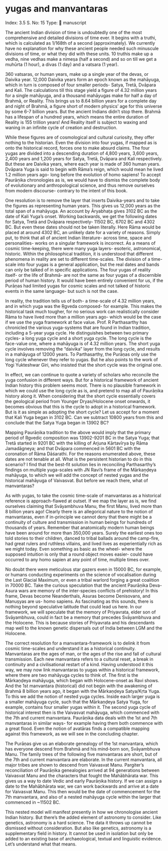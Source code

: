 # yugas and manvantaras

Index: 3.5
S. No: 15
Type: 📑 manuscript

The ancient Indian division of time is undoubtedly one of the most comprehensive and detailed divisions of time ever. It begins with a truthi, which is calculated as 1/168th of a second (approximately). We currently have no explanation for why these ancient people needed such minuscule divisions of time, or what they did with these units. 10 truthis make up a vedha, nine vedhas make a nimeṣa (half a second) and so on till we get a muhūrta (1 hour), a divas (1 day) and a vatsara (1 year).

360 vatsaras, or human years, make up a single year of the devas, or Daivika year. 12,000 Daivika years form an epoch known as the mahāyuga, which in turn is composed of four smaller periods- Satya, Tretā, Dvāpara and Kali. The calculations till this stage yield a figure of 4.32 million years for a single mahāyuga, and a thousand mahāyugas make for half a day of Brahmā, or Reality. This brings us to 8.64 billion years for a complete day and night of Brahmā, a figure short of modern physics’ age for this universe by some 6-7 billion years. But the ancient Indians didn’t stop there. Brahmā has a lifespan of a hundred years, which means the entire duration of Reality is 155 trillion years! And Reality itself is subject to waxing and waning in an infinite cycle of creation and destruction.

While these figures are of cosmological and cultural curiosity, they offer nothing to the historian. Even the division into four yugas, if mapped as is onto the historical record, forces one to make absurd claims. The four yugas are divided into a descending duration of 4,800 years, 3,600 years, 2,400 years and 1,200 years for Satya, Tretā, Dvāpara and Kali respectively. But these are Daivika years, where each year is made of 360 human years. Dvāpara Yuga is said to begin with Rāma’s reign, which would mean he lived 1.2 million years ago- long before the evolution of homo sapiens! To accept Paurāṇika chronologies as is, we would have to dismiss the complete body of evolutionary and anthropological science, and thus remove ourselves from modern discourse- contrary to the intent of this book.

One resolution is to remove the layer that inserts Daivika-years and to take the figures as representing human years. This gives us 12,000 years as the total span of a mahāyuga. An account by Āryabhaṭa gives 3102 BC as the date of Kali Yuga’s onset. Working backwards, we get the following dates for Satya, Tretā and Dvāpara respectively- 11502 BC, 6702 BC and 4302 BC. But even these dates should not be taken literally. Here Rāma would be placed at around 4302 BC, an unlikely date for a variety of reasons. Simply put, to think that all of ancient Indian literature- across time, space and personalities- works on a singular framework is incorrect. As a means of cosmic time-keeping, there were many yuga layers- esoteric, astronomical, historic. Within the philosophical tradition, it is understood that different phenomena in reality are set to different time-scales. The division of a time-scale into four yugas is a general application, but the real dates and bands can only be talked of in specific applications. The four yugas of reality itself- or the life of Brahmā- are not the same as four yugas of a discernible period of human history. It would have been entirely convenient for us, if the Purāṇas had limited yugas for cosmic scales and not talked of historic events in the same language- but such is not the case.

In reality, the tradition tells us of both- a time-scale of 4.32 million years, and in which yuga was the Ṛgveda composed- for example. This makes the historical task much tougher, for no serious work can realistically consider Rāma to have lived more than a million years ago- which would be the case if we use the yuga framework at face value. Prof. R Parthasarthy has chronicled the various yuga-systems that are found in Indian tradition, including a 5-year yuga cycle. He distinguishes between two primary cycles- a long yuga cycle and a short yuga cycle. The long cycle is the face-value one, where a mahāyuga is of 4.32 million years. The short yuga cycle involves removing the “daivika” layer from the long cycle, and results in a mahāyuga of 12000 years. To Parthasarthy, the Purāṇas only use the long cycle whenever they refer to yugas. But he also points to the work of Yogi Yukteshwar Giri, who insisted that the short cycle was the original one.

In effect, we can continue to quote a variety of scholars who reconcile the yuga confusion in different ways. But for a historical framework of ancient Indian history this problem seems moot. There is no plausible framework in which we could use the long cycle as is, and pretend to map all of Paurāṇika history along it. When considering that the short cycle essentially covers the geological period from Younger Dryas/Holocene onset onwards, it becomes obvious that this is the cycle to adopt in a historical framework. But is it as simple as adopting the short cycle? Let us accept for a moment that Kali Yuga began in 3102 BC. Can we subtract 10800 years from this and conclude that the Satya Yuga began in 13902 BC?

Mapping Paurāṇika tradition to the above would imply that the primary period of Ṛgvedic composition was 13902-9201 BC in the Satya Yuga; that Tretā started in 9201 BC with the killing of Arjuna Kārtavīrya by Rāma Jamadāgneya; and that Dvāpara commenced in 5601 BC with the coronation of Rāma Dāśarathi. For the reasons enumerated above, these dates are not tenable at all. What is the persistent historian to do in this scenario? I find that the best-fit solution lies in reconciling Parthasarthy’s findings on multiple yuga-scales with JN Ravi’s frame of the Mārkaṇḍeya mahāyuga, to which we will add the concept of nested yugas and the historical mahāyuga of Vaivasvat. But before we reach there, what of manvantaras?

As with yugas, to take the cosmic time-scale of manvantaras as a historical reference is approach-flawed at outset. If we map the layer as is, we find ourselves claiming that Svāyambhuva Manu, the first Manu, lived more than 8 billion years ago! Clearly there is an allegorical nature to the notion of manvantaras, even if in-principle we cannot deny that there might be a continuity of culture and transmission in human beings for hundreds of thousands of years. Remember that anatomically modern human beings have been around for more than 350,000 years. Surely the earliest ones too told stories to their children, danced to tribal ballads around the camp-fire, had great rulers and ruthless villains, and lived lives as experientially rich as we might today. Even something as basic as the wheel- where the supposed intuition is only that a round object moves easier- could have occurred to any homo sapien at any point of time, multiple times over.

No doubt there were meticulous star gazers even in 15000 BC, for example, or humans conducting experiments on the science of vocalisation during the Last Glacial Maximum, or even a tribal warlord forging a great coalition in 70000 BC. Take the curious speculation that the ancient Paurāṇika Deva-Asura wars are memory of the inter-species conflicts of prehistory! In this frame, Devas become Neanderthals, Asuras become Denisovans, and Manuṣyas are us- homo sapiens. As fascinating as this sounds, there is nothing beyond speculative latitude that could lead us here. In our framework, we will speculate that the memory of Priyavrata, elder son of Svāyambhuva, could in fact be a memory that precedes Svāyambhuva and the Holocene. This is because stories of Priyavrata and his descendants map well to the known genetic dispersals out of India between LGM and the Holocene.

The correct resolution for a manvantara-framework is to delink it from cosmic time-scales and understand it as a historical continuity. Manvantaras are the ages of man, or the ages of the rise and fall of cultural transmission. Each new manvantara refers to a cultural reset, a break in continuity and a civilisational restart of a kind. Having understood it this way, we may now link manvantaras to yugas within a historical framework, where there are two mahāyuga cycles to think of. The first is the Mārkaṇḍeya mahāyuga, which began with Holocene-onset as Ravi shows. And the 1st manvantara (historical) did not begin with the awakening of Brahmā 8 billion years ago, it began with the Mārkaṇḍeya Satya/Kṛta Yuga. To this we add the notion of nested yuga cycles. Inside each larger yuga is a smaller mahāyuga cycle, such that the Mārkaṇḍeya Satya Yuga, for example, contains four smaller yugas within it. The second yuga cycle of historical interest then is the Vaivasvat mahāyuga, which commenced with the 7th and current manvantara. Paurāṇika data deals with the 1st and 7th manvantaras in similar ways- for example having them both commence with a great flood. Even the notion of avatāras finds a compatible mapping against this framework, as we will see in the concluding chapter.

The Purāṇas give us an elaborate genealogy of the 1st manvantara, which has everyone descend from Brahmā and his mind-born son, Svāyambhuva Manu. The family trees of the following five manvantaras are short, but of the 7th and current manvantara are elaborate. In the current manvantara, all major tribes are shown to descend from Vaivasvat Manu. Pargiter’s reconciliation of Paurāṇika genealogies arrived at 94 generations between Vaivasvat Manu and the characters that fought the Mahābhārata war. This gives us a way to date Vedic and early Paurāṇika history. If we can assign a date to the Mahābhārata war, we can work backwards and arrive at a date for Vaivasvat Manu. This then would be the date of commencement for the 7th manvantara, and also of a nested mahāyuga cycle within the larger that commenced in ~11502 BC.

This nested model will manifest presently in how we chronologise ancient Indian history. But there’s the added element of astronomy to consider. Like genetics, astronomy is a hard science. The data it throws up cannot be dismissed without consideration. But also like genetics, astronomy is a supplementary field in history. It cannot be used in isolation but only be added to an existing base of archaeological, textual and linguistic evidence. Let’s understand what that means.